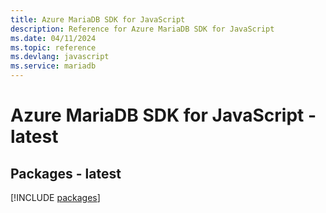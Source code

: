 ```yaml
---
title: Azure MariaDB SDK for JavaScript
description: Reference for Azure MariaDB SDK for JavaScript
ms.date: 04/11/2024
ms.topic: reference
ms.devlang: javascript
ms.service: mariadb
---
```

# Azure MariaDB SDK for JavaScript - latest
## Packages - latest
[!INCLUDE [packages](mariadb-index.md)]